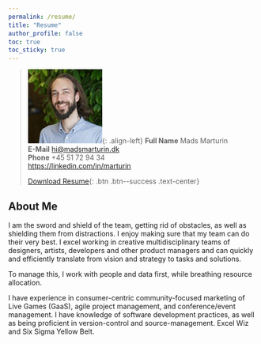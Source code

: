 ```yaml
---
permalink: /resume/
title: "Resume"
author_profile: false
toc: true
toc_sticky: true
---
```

> ![image-left](/assets/images/Marturin_small.jpg){: .align-left}
> **Full Name**
> Mads Marturin  
> **E-Mail**
> <hi@madsmarturin.dk>  
> **Phone**
> +45 51 72 94 34  
> <https://linkedin.com/in/marturin>
> 
> [Download Resume](/assets/resume.pdf){: .btn .btn--success .text-center}

## About Me
I am the sword and shield of the team, getting rid of obstacles, as well as shielding them from distractions. I enjoy making sure that my team can do their very best. I excel working in creative multidisciplinary teams of designers, artists, developers and other product managers and can quickly and efficiently translate from vision and strategy to tasks and solutions.

To manage this, I work with people and data first, while breathing resource allocation.

I have experience in consumer-centric community-focused marketing of Live Games (GaaS), agile project management, and conference/event management. I have knowledge of software development practices, as well as being proficient in version-control and source-management. Excel Wiz and Six Sigma Yellow Belt.

